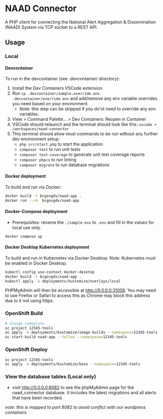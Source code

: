 # NAAD Connector
A PHP client for connecting the National Alert Aggregation & Dissemination (NAAD) System via TCP socket to a REST API.

## Usage

### Local

#### Devcontainer
To run in the devcontainer (see .devcontainer/ directory):
1. Install the Dev Containers VSCode extension.
1. Run `cp .devcontainer/sample.override.env .devcontainer/override.env` and add/remove any env variable overrides you need based on your environment.
    - Note: this step can be skipped if you do'ot need to override any env variables.
1. View > Command Palette... > Dev Containers: Reopen in Container
1. VSCode should relaunch and the terminal should look like this: `vscode ➜ /workspaces/naad-connector`
1. This terminal should allow most commands to be run without any further dev environment setup:
    - `php src/start.php` to start the application
    - `composer test` to run unit tests
    - `composer test-coverage` to generate unit test coverage reports
    - `composer phpcs` to run linting
    - `composer migrate` to run database migrations

#### Docker deployment
To build and run via Docker:
```sh
docker build -t bcgovgdx/naad-app .
docker run --rm  bcgovgdx/naad-app
```

#### Docker-Compose deployment

- Prerequisites: rename the `./sample-env` to `.env` and fill in the values for local use only.

```shell
docker compose up
```

#### Docker Desktop Kubernetes deployment
To build and run in Kubernetes via Docker Desktop:
Note: Kubernetes must be enabled in Docker Desktop.
```sh
kubectl config use-context docker-desktop
docker build -t bcgovgdx/naad-app .
kubectl apply -k deployments/kustomize/overlays/local
```

PHPMyAdmin will then be accessible at http://0.0.0.0:31008. You may need to use Firefox or Safari to access this as Chrome may block this address due to it not using https.

### OpenShift Build

```sh
# Change nameplate
oc project 12345-tools
oc apply -k deployments/kustomize/image-builds --namespace=12345-tools
oc start-build naad-app --follow --namespace=12345-tools
```

### OpenShift Deploy

```sh
oc project 12345-tools
oc apply -k deployments/kustomize/base --namespace=12345-tools
```

### View the database tables (Local only)

- visit http://0.0.0.0:8082 to see the phpMyAdmin page for the naad_connector database. It includes the latest migrations and all alerts that have been recorded.

_note:  this is mapped to port 8082 to avoid conflict with our wordpress containers_
